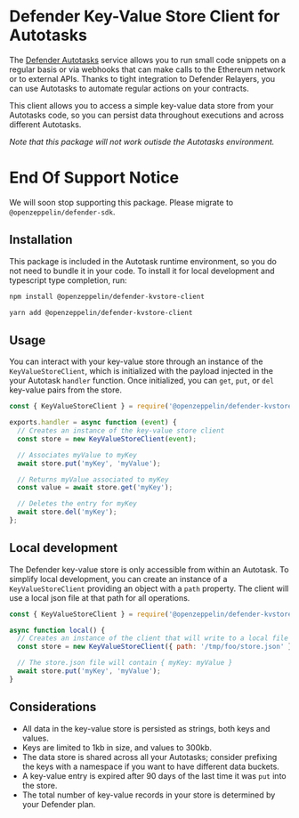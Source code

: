 # Defender Key-Value Store Client for Autotasks

The [Defender Autotasks](https://docs.openzeppelin.com/defender/autotasks) service allows you to run small code snippets on a regular basis or via webhooks that can make calls to the Ethereum network or to external APIs. Thanks to tight integration to Defender Relayers, you can use Autotasks to automate regular actions on your contracts.

This client allows you to access a simple key-value data store from your Autotasks code, so you can persist data throughout executions and across different Autotasks.

_Note that this package will not work outisde the Autotasks environment._

# End Of Support Notice

We will soon stop supporting this package. Please migrate to `@openzeppelin/defender-sdk`.

## Installation

This package is included in the Autotask runtime environment, so you do not need to bundle it in your code. To install it for local development and typescript type completion, run:

```bash
npm install @openzeppelin/defender-kvstore-client
```

```bash
yarn add @openzeppelin/defender-kvstore-client
```

## Usage

You can interact with your key-value store through an instance of the `KeyValueStoreClient`, which is initialized with the payload injected in the your Autotask `handler` function. Once initialized, you can `get`, `put`, or `del` key-value pairs from the store.

```js
const { KeyValueStoreClient } = require('@openzeppelin/defender-kvstore-client');

exports.handler = async function (event) {
  // Creates an instance of the key-value store client
  const store = new KeyValueStoreClient(event);

  // Associates myValue to myKey
  await store.put('myKey', 'myValue');

  // Returns myValue associated to myKey
  const value = await store.get('myKey');

  // Deletes the entry for myKey
  await store.del('myKey');
};
```

## Local development

The Defender key-value store is only accessible from within an Autotask. To simplify local development, you can create an instance of a `KeyValueStoreClient` providing an object with a `path` property. The client will use a local json file at that path for all operations.

```js
const { KeyValueStoreClient } = require('@openzeppelin/defender-kvstore-client');

async function local() {
  // Creates an instance of the client that will write to a local file
  const store = new KeyValueStoreClient({ path: '/tmp/foo/store.json' });

  // The store.json file will contain { myKey: myValue }
  await store.put('myKey', 'myValue');
}
```

## Considerations

- All data in the key-value store is persisted as strings, both keys and values.
- Keys are limited to 1kb in size, and values to 300kb.
- The data store is shared across all your Autotasks; consider prefixing the keys with a namespace if you want to have different data buckets.
- A key-value entry is expired after 90 days of the last time it was `put` into the store.
- The total number of key-value records in your store is determined by your Defender plan.
